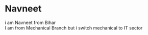 # Navneet
i am Navneet from Bihar
<br>
I am from Mechanical Branch but i switch mechanical to IT sector
